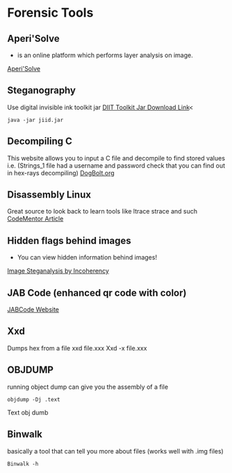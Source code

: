 # Forensic Tools

## Aperi'Solve 
* is an online platform which performs layer analysis on image. 

<a href="https://www.aperisolve.com">Aperi'Solve</a>

## Steganography
Use digital invisible ink toolkit jar
<a href="https://diit.sourceforge.net/download.php">DIIT Toolkit Jar Download Link</a><
```
java -jar jiid.jar
```

## Decompiling C
This website allows you to input a C file and decompile to find stored values 
    i.e. (Strings_1 file had a username and password check that you can find out in hex-rays decompiling)
<a href="https://dogbolt.org">DogBolt.org</a>

## Disassembly Linux
Great source to look back to learn tools like ltrace strace and such
<a href="https://www.codementor.io/@packt/reverse-engineering-a-linux-executable-hello-world-rjceryk5d">CodeMentor Article</a>


## Hidden flags behind images
* You can view hidden information behind images!

<a href="https://incoherency.co.uk/image-steganography/">Image Steganalysis by Incoherency</a>

## JAB Code (enhanced qr code with color)
<a href="https://jabcode.org">JABCode Website</a>

## Xxd
Dumps hex from a file
xxd file.xxx
Xxd -x file.xxx

## OBJDUMP
running object dump can give you the assembly of a file 
<Badge  type="warn" text="ASM is hard to read!"/>

```
objdump -Dj .text
```
Text obj dumb

## Binwalk

basically a tool that can tell you more about files (works well with .img files)

```
Binwalk -h 
```